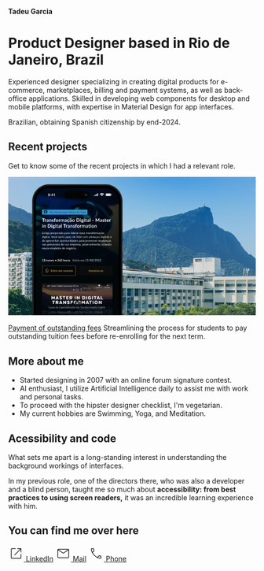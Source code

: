 **Tadeu Garcia**

# Product Designer based in Rio de Janeiro, Brazil

Experienced designer specializing in creating digital products for e-commerce, marketplaces, billing and payment systems, as well as back-office applications. Skilled in developing web components for desktop and mobile platforms, with expertise in Material Design for app interfaces.

Brazilian, obtaining Spanish citizenship by end-2024.

## Recent projects
Get to know some of the recent projects in which I had a relevant role.

[![Mobile Website for Pontifical Catholic University of Rio de Janeiro (PUC-Rio) showcasing postgraduate courses and Master in Digital Transformation program.](assets/images/project-1/post.webp)](project-1.html)

[Payment of outstanding fees](project-1.html)
Streamlining the process for students to pay outstanding tuition fees before re-enrolling for the next term.

## More about me

- Started designing in 2007 with an online forum signature contest.
- AI enthusiast, I utilize Artificial Intelligence daily to assist me with work and personal tasks.
- To proceed with the hipster designer checklist, I'm vegetarian.
- My current hobbies are Swimming, Yoga, and Meditation.

## Acessibility and code 

What sets me apart is a long-standing interest in understanding the background workings of interfaces.

In my previous role, one of the directors there, who was also a developer and a blind person, taught me so much about **accessibility: from best practices to using screen readers,** it was an incredible learning experience with him.

## You can find me over here
[<svg xmlns="http://www.w3.org/2000/svg" height="32px" viewBox="0 -960 960 960" width="32px"><path d="M226.89-165.54q-25.75 0-43.55-17.8-17.8-17.8-17.8-43.55v-506.22q0-25.75 17.8-43.55 17.8-17.8 43.68-17.8h220.36v36.92h-220.3q-9.23 0-16.93 7.69-7.69 7.7-7.69 16.93v505.84q0 9.23 7.69 16.93 7.7 7.69 16.93 7.69h505.84q9.23 0 16.93-7.69 7.69-7.7 7.69-16.93v-220.3h36.92v220.36q0 25.88-17.8 43.68t-43.55 17.8H226.89Zm163.76-198.77-26.34-26.34 367.27-366.89h-176.5v-36.92h239.38v239.38h-36.92v-176.5L390.65-364.31Z"/></svg> LinkedIn](https://www.linkedin.com/in/garciatadeu/)
[<svg xmlns="http://www.w3.org/2000/svg" height="32px" viewBox="0 -960 960 960" width="32px"><path d="M187.52-205.54q-25.77 0-43.57-17.8t-17.8-43.58v-426.16q0-25.78 17.8-43.58 17.8-17.8 43.57-17.8h584.96q25.77 0 43.57 17.8t17.8 43.58v426.16q0 25.78-17.8 43.58-17.8 17.8-43.57 17.8H187.52ZM480-477.92 163.08-685.23v418.15q0 10.77 6.92 17.7 6.92 6.92 17.69 6.92h584.62q10.77 0 17.69-6.92 6.92-6.93 6.92-17.7v-418.15L480-477.92Zm0-41.46 304-198.16H176l304 198.16ZM163.08-685.23v-32.31 450.46q0 10.77 6.92 17.7 6.92 6.92 17.69 6.92h-24.61v-442.77Z"/></svg> Mail](mailto:tadeugarcia.92@gmail.com)
[<svg xmlns="http://www.w3.org/2000/svg" height="32px" viewBox="0 -960 960 960" width="32px"><path d="M751.69-166.15q-98.07 0-202.15-49.98-104.08-49.99-193.69-140.29-90.12-89.81-139.91-193.5-49.79-103.7-49.79-201.96 0-17.81 11.83-29.89 11.82-12.08 29.56-12.08h94.61q16.31 0 28.1 9.72 11.79 9.71 16.21 26.28l19.85 92.93q2.77 15.04-1.27 27.42-4.04 12.39-13.14 20.46l-85.94 80.73q24.73 44.69 54.14 82.91t62.63 71.67q34.23 34.61 73.94 64.38 39.71 29.77 88.1 56.89l86.19-87.08q9.23-10.04 19.58-12.96 10.34-2.92 24.38-1.04l82.2 16.57q16.42 3.55 26.57 16.12 10.16 12.58 10.16 28.85v92.46q0 17.74-12.05 29.56-12.04 11.83-30.11 11.83ZM248.42-570.77l76.77-70.61q3.46-3.08 4.62-8.47 1.15-5.38 0-10l-18.27-84.77q-1.54-6.15-5.39-9.23-3.84-3.07-10-3.07h-81.57q-5 0-7.89 3.07-2.88 3.08-2.88 7.7.54 40.38 12.34 85.3 11.81 44.93 32.27 90.08Zm331.85 327.23q39.65 20.08 85.67 29.69 46.01 9.62 80.21 10.31 4.62 0 7.7-3.08 3.07-3.07 3.07-7.69v-80.31q0-6.15-3.07-10-3.08-3.84-9.23-5.38l-72.77-15.65q-4.62-1.16-8.08 0-3.46 1.15-7.31 4.61l-76.19 77.5ZM248.42-570.77Zm331.85 327.23Z"/></svg> Phone](tel:5521979976655)